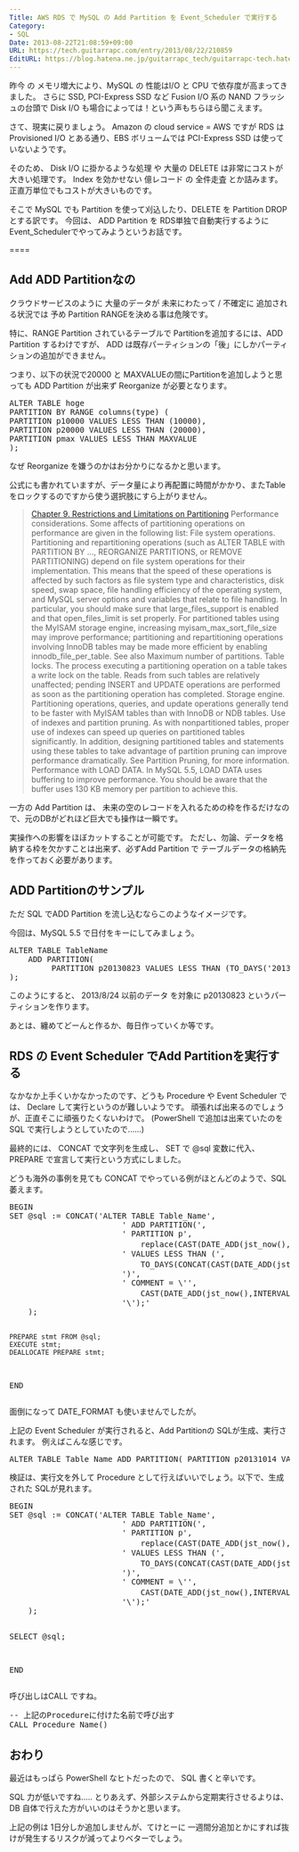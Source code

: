```yaml
---
Title: AWS RDS で MySQL の Add Partition を Event_Scheduler で実行する
Category:
- SQL
Date: 2013-08-22T21:08:59+09:00
URL: https://tech.guitarrapc.com/entry/2013/08/22/210859
EditURL: https://blog.hatena.ne.jp/guitarrapc_tech/guitarrapc-tech.hatenablog.com/atom/entry/11696248318757675872
---
```


<p>昨今 の メモリ増大により、MySQL の 性能はI/O と CPU で依存度が高まってきました。 さらに SSD, PCI-Express SSD など Fusion I/O 系の NAND フラッシュの台頭で Disk I/O も場合によっては！という声もちらほら聞こえます。</p>
<p>さて、現実に戻りましょう。 Amazon の cloud service = AWS ですが RDS は Provisioned I/O とある通り、EBS ボリュームでは PCI-Express SSD は使っていないようです。</p>
<p>そのため、 Disk I/O に掛かるような処理 や 大量の DELETE は非常にコストが大きい処理です。 Index を効かせない 億レコード の 全件走査 とか詰みます。正直万単位でもコストが大きいものです。</p>
<p>そこで MySQL でも Partition を使って刈込したり、DELETE を Partition DROP とする訳です。 今回は、 ADD Partition を RDS単独で自動実行するように Event_Schedulerでやってみようというお話です。</p>
<p>====</p>
<h2>Add ADD Partitionなの</h2>
<p>クラウドサービスのように 大量のデータが 未来にわたって / 不確定に 追加される状況では 予め Partition RANGEを決める事は危険です。</p>
<p>特に、RANGE Partition されているテーブルで Partitionを追加するには、ADD Partition するわけですが、 ADD は既存パーティションの「後」にしかパーティションの追加ができません。</p>
<p>つまり、以下の状況で20000 と MAXVALUEの間にPartitionを追加しようと思っても ADD Partition が出来ず Reorganize が必要となります。</p>
<pre class="brush: powershell">ALTER TABLE hoge
PARTITION BY RANGE columns(type) (
PARTITION p10000 VALUES LESS THAN (10000),
PARTITION p20000 VALUES LESS THAN (20000),
PARTITION pmax VALUES LESS THAN MAXVALUE
);
</pre>
<p>なぜ Reorganize を嫌うのかはお分かりになるかと思います。</p>
<p>公式にも書かれていますが、データ量により再配置に時間がかかり、またTableをロックするのですから使う選択肢にすら上がりません。</p>
<blockquote><a href="http://dev.mysql.com/doc/mysql-reslimits-excerpt/5.5/en/partitioning-limitations.html" target="_blank">Chapter 9. Restrictions and Limitations on Partitioning</a> Performance considerations. Some affects of partitioning operations on performance are given in the following list: File system operations. Partitioning and repartitioning operations (such as ALTER TABLE with PARTITION BY ..., REORGANIZE PARTITIONS, or REMOVE PARTITIONING) depend on file system operations for their implementation. This means that the speed of these operations is affected by such factors as file system type and characteristics, disk speed, swap space, file handling efficiency of the operating system, and MySQL server options and variables that relate to file handling. In particular, you should make sure that large_files_support is enabled and that open_files_limit is set properly. For partitioned tables using the MyISAM storage engine, increasing myisam_max_sort_file_size may improve performance; partitioning and repartitioning operations involving InnoDB tables may be made more efficient by enabling innodb_file_per_table. See also Maximum number of partitions. Table locks. The process executing a partitioning operation on a table takes a write lock on the table. Reads from such tables are relatively unaffected; pending INSERT and UPDATE operations are performed as soon as the partitioning operation has completed. Storage engine. Partitioning operations, queries, and update operations generally tend to be faster with MyISAM tables than with InnoDB or NDB tables. Use of indexes and partition pruning. As with nonpartitioned tables, proper use of indexes can speed up queries on partitioned tables significantly. In addition, designing partitioned tables and statements using these tables to take advantage of partition pruning can improve performance dramatically. See Partition Pruning, for more information. Performance with LOAD DATA. In MySQL 5.5, LOAD DATA uses buffering to improve performance. You should be aware that the buffer uses 130 KB memory per partition to achieve this.</blockquote>
<p>一方の Add Partition は、 未来の空のレコードを入れるための枠を作るだけなので、元のDBがどれほど巨大でも操作は一瞬です。</p>
<p>実操作への影響をほぼカットすることが可能です。 ただし、勿論、データを格納する枠を欠かすことは出来ず、必ずAdd Partition で テーブルデータの格納先を作っておく必要があります。</p>
<h2>ADD Partitionのサンプル</h2>
<p>ただ SQL でADD Partition を流し込むならこのようなイメージです。</p>
<p>今回は、MySQL 5.5 で日付をキーにしてみましょう。</p>
<pre class="brush: powershell">ALTER TABLE TableName
    ADD PARTITION( 
		 PARTITION p20130823 VALUES LESS THAN (TO_DAYS('2013-08-24 00:00:00')) COMMENT = '2013-08-23'
);
</pre>
<p>このようにすると、 2013/8/24 以前のデータ を対象に p20130823 というパーティションを作ります。</p>
<p>あとは、纏めてどーんと作るか、毎日作っていくか等です。</p>
<h2>RDS の Event Scheduler でAdd Partitionを実行する</h2>
<p>なかなか上手くいかなかったのです、どうも Procedure や Event Scheduler では、 Declare して実行というのが難しいようです。 頑張れば出来るのでしょうが、正直そこに頑張りたくないわけで。 (PowerShell で追加は出来ていたのを SQL で実行しようとしていたので......)</p>
<p>最終的には、 CONCAT で文字列を生成し、 SET で @sql 変数に代入、 PREPARE で宣言して実行という方式にしました。</p>
<p>どうも海外の事例を見ても CONCAT でやっている例がほとんどのようで、SQL萎えます。</p>
<pre class="brush: powershell">BEGIN
SET @sql := CONCAT('ALTER TABLE Table_Name', 
	    				' ADD PARTITION(',
	    				' PARTITION p',
							replace(CAST(DATE_ADD(jst_now(),INTERVAL +日数 day) as char(10)),"-",""),
						' VALUES LESS THAN (',
							TO_DAYS(CONCAT(CAST(DATE_ADD(jst_now(),INTERVAL +(日数+1) day) as char(10)),' 00:00:00')),
						')',
						' COMMENT = \'',
							CAST(DATE_ADD(jst_now(),INTERVAL +日数 day) as char(10)),
						'\');'
	);

	PREPARE stmt FROM @sql;
	EXECUTE stmt;
	DEALLOCATE PREPARE stmt;
END
</pre>
<p>面倒になって DATE_FORMAT も使いませんでしたが。</p>
<p>上記の Event Scheduler が実行されると、Add Partitionの SQLが生成、実行されます。 例えばこんな感じです。</p>
<pre class="brush: powershell">ALTER TABLE Table_Name ADD PARTITION( PARTITION p20131014 VALUES LESS THAN (735521) COMMENT = '2013-10-14');
</pre>
<p>検証は、実行文を外して Procedure として行えばいいでしょう。以下で、生成された SQLが見れます。</p>
<pre class="brush: powershell">BEGIN
SET @sql := CONCAT('ALTER TABLE Table_Name', 
	    				' ADD PARTITION(',
	    				' PARTITION p',
							replace(CAST(DATE_ADD(jst_now(),INTERVAL +日数 day) as char(10)),"-",""),
						' VALUES LESS THAN (',
							TO_DAYS(CONCAT(CAST(DATE_ADD(jst_now(),INTERVAL +(日数+1) day) as char(10)),' 00:00:00')),
						')',
						' COMMENT = \'',
							CAST(DATE_ADD(jst_now(),INTERVAL +日数 day) as char(10)),
						'\');'
	);

SELECT @sql;

END
</pre>
<p>呼び出しはCALL ですね。</p>
<pre class="brush: powershell">-- 上記のProcedureに付けた名前で呼び出す
CALL Procedure_Name()
</pre>
<h2>おわり</h2>
<p>最近はもっぱら PowerShell なヒトだったので、 SQL 書くと辛いです。</p>
<p>SQL 力が低いですね..... とりあえず、外部システムから定期実行させるよりは、 DB 自体で行えた方がいいのはそうかと思います。</p>
<p>上記の例は 1日分しか追加しませんが、てけとーに 一週間分追加とかにすれば抜けが発生するリスクが減ってよりベターでしょう。</p>
